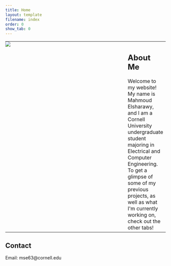```yaml
---
title: Home
layout: template
filename: index
order: 0
show_tab: 0
--- 
```


<table style="border:none">
<tr style="border:none">
    <td style="padding:0px;border:none;width:400px;vertical-align:top"><img src = "Mahmoud.jpg"></td>
    <td style="border:none;vertical-align:top"> <h2>About Me</h2>
Welcome to my website! My name is Mahmoud Elsharawy, and I am a Cornell University undergraduate student majoring in Electrical and Computer Engineering. To get a glimpse of some of my previous projects, as well as what I'm currently working on, check out the other tabs!</td>
</tr>
</table> 
<h2>Contact</h2>
Email: mse63@cornell.edu
</p>
